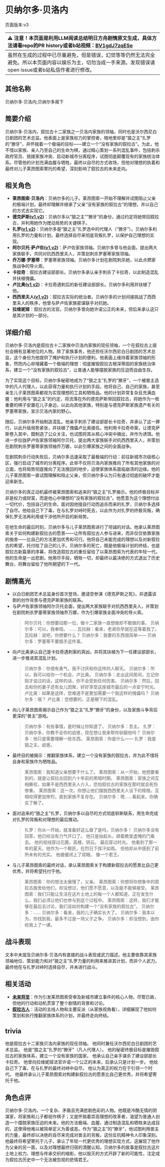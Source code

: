 # 贝纳尔多·贝洛内
页面版本:v3
 

| :warning: 注意！本页面是利用LLM阅读总结明日方舟剧情原文生成，具体方法请看repo的PR history或者b站视频：[BV1gdJ7zqESe](https://www.bilibili.com/video/BV1gdJ7zqESe/)         |
|:----------------------------|
| 虽然在生成的过程中已尽量避免，但是错误，幻觉等等仍然无法完全避免。所以本页面内容以娱乐为主，切勿当成一手来源。发现错误请open issue或者b站私信作者进行修改。|



## 其他名称
贝纳尔多·贝洛内;贝纳尔多阁下
## 简要介绍
贝纳尔多·贝洛内，叙拉古十二家族之一贝洛内家族的领袖，同时也是沃尔西尼白日剧团的艺术总监。他表面上是家族权力的掌控者，暗地里却是“狼之主”扎罗的“獠牙”，并怀揣着一个极端的目标——建立一个“没有家族的叙拉古”。为此，他不惜以家族、亲人乃至自己的生命为棋，通过精心策划一系列混乱事件，包括刺杀政府官员、挑拨家族冲突、启动新城市分离程序，试图彻底颠覆现有的家族统治体系。尽管他的计划充满血腥与牺牲，最终以自尽的方式收场，但他对理想的执着和最终对儿子莱昂图索寄托的希望，深刻影响了叙拉古的未来走向。
## 相关角色
-   **莱昂图索·贝洛内**：贝纳尔多的儿子。莱昂图索一开始不理解并试图阻止父亲的极端计划，最终却理解并继承了父亲“没有家族的叙拉古”的理想，并以自己的方式去实现它。
-   **德克萨斯([v1](../chars/char_102_texas.md),[v2](char_102_texas.md))**：贝纳尔多以“狼之主”“獠牙”的身份，通过约定将她带回叙拉古，并利用她作为搅动局势的关键棋子。
-   **扎罗([v1](../chars/extended_char_zha_luo.md),[v2](extended_char_zha_luo.md))**：贝纳尔多是“狼之主”扎罗选中的代理人（“獠牙”）。贝纳尔多利用扎罗的力量和计划，最终选择自尽来彻底背叛扎罗，以保护自己理想的实现。
-   **阿尔贝托·萨卢佐([v1](../chars/extended_char_0050ab.md),[v2](extended_char_0050ab.md))**：萨卢佐家族领袖。贝纳尔多曾与他会面，提出两大家族联手，共同对抗西西里夫人，并策划刺杀罗塞蒂家族领袖。
-   **乔万娜·罗塞蒂**：罗塞蒂家族领袖。贝纳尔多计划在剧院刺杀她，以此点燃家族战争的导火索。
-   **卡拉奇**：叙拉古建设部部长。贝纳尔多承认亲手刺杀了卡拉奇，以此制造混乱并扶植傀儡。
-   **卢比奥([v1](../chars/extended_char_lu_bi_ao.md),[v2](extended_char_lu_bi_ao.md))**：卡拉奇遇刺后的新任建设部部长。贝纳尔多利用并扶植了他。
-   **西西里夫人([v1](../chars/extended_char_xi_xi_li_fu_ren.md),[v2](extended_char_xi_xi_li_fu_ren.md))**：叙拉古实际的统治者。贝纳尔多的计划间接挑战了西西里夫人的秩序，他曾与萨卢佐家族密谋联手对抗她。
-   **拉维妮娅**：叙拉古的法官。贝纳尔多曾向她许诺公正的未来，但后来承认这只是其计划的一部分。
## 详细介绍
贝纳尔多·贝洛内是叙拉古十二家族中贝洛内家族的现任领袖，一个在叙拉古上层社会拥有显著地位的人物。除了家族事务，他还担任沃尔西尼白日剧团的艺术总监，这个身份为他提供了掩护和执行计划的便利。他表面上维持着家族领袖的形象，然而内心却埋藏着一个极端的理想：彻底摧毁叙拉古根深蒂固的家族统治体系，建立一个“没有家族的叙拉古”，让普通人能够摆脱家族的压迫而自由生存。

为了实现这个目标，贝纳尔多秘密地成为了“狼之主”扎罗的“獠牙”，一个被兽主选中的凡人代理人，以此获得力量和执行计划的手段。他将自己、自己的家族，甚至亲生儿子莱昂图索都视为实现理想的工具和牺牲品。他的计划异常复杂且充满血腥：他利用与“狼之主”的约定，将流落在外的德克萨斯带回叙拉古，将她作为一枚重要的棋子安置在儿子身边，以此向其他家族，特别是与德克萨斯家族遗产有关的罗塞蒂家族，宣示贝洛内家的野心。

随后，贝纳尔多开始制造混乱。他亲手刺杀了建设部部长卡拉奇，并承认了这一罪行，以此升级局势紧张，并扶植了傀儡卢比奥接任。他利用卡拉奇命案，让德克萨斯卷入其中，既制造了公众关注，也试图将其从核心冲突中摘出，并作为诱饵。他进一步拉拢萨卢佐家族领袖阿尔贝托，提出两大家族联手对抗西西里夫人，并策划在剧院刺杀罗塞蒂家族领袖乔万娜，以此引爆家族之间的全面战争。

在剧院刺杀行动失败后，贝纳尔多迅速采取了最极端的行动：前往新城市次级核心区，强行启动了城市的分离程序。此举不仅将贝洛内家族推向了所有其他家族的对立面，也将局势彻底推向了无法挽回的地步，迫使家族体系面临崩溃的边缘。他的儿子莱昂图索一直试图理解和阻止父亲，但贝纳尔多认为只有通过彻底的破坏才能迎来新生。

贝纳尔多的真正动机最终被莱昂图索和追来的“狼之主”扎罗揭示。他的终极目标并非是权力或财富，而是他心中理想的“没有家族的叙拉古”。他愿意为这个理想付出一切代价，包括自己的生命。面对因他擅自行动而追杀而来的扎罗，贝纳尔多选择了自尽。他给自己下了毒，在与扎罗对峙时死去，以此作为对扎罗的终极背叛，确保扎罗无法再利用或干涉他所开启的新局势。

在他生命的最后时刻，贝纳尔多与儿子莱昂图索进行了坦诚的对话。他承认莱昂图索关于如何构建新叙拉古的愿景——让所有叙拉古人参与进来，而非仅仅依靠家族的施舍——比自己的方法更加优秀和可行。他将自己未能完成的理想以及对新叙拉古的希望，托付给了自己的儿子。贝纳尔多的死亡，既是他极端计划的终结，也是叙拉古新篇章的序幕，将改造叙拉古的重任留给了以莱昂图索为代表的年轻一代。他的生命是一出悲剧，他用尽手段，牺牲一切，却最终以最决绝的方式退出了历史舞台，将舞台留给了他所期望的下一代。
## 剧情高光
*   以白日剧团艺术总监身份首次登场，邀请空参演《德克萨斯之死》，并透露该剧的创作背景与德克萨斯家族的联系。
*   与萨卢佐家族领袖阿尔贝托会面，提出两大家族联手对抗西西里夫人，并策划在剧院刺杀罗塞蒂家族领袖乔万娜，作为引爆家族全面冲突的导火索。
    > 阿尔贝托：你想要动那一位，做十二家族一直想做却不敢做的事。
    > 贝纳尔多：可以，我奉陪。
    > ......
    > 瓦拉赫：看来，老弟你早就在这等着我了。
    > 瓦拉赫：说吧，你想要什么？
    > 贝纳尔多：我要的东西很简单——
    > 贝纳尔多：罗塞蒂不要插手这件事。
*   向卢比奥承认自己是卡拉奇遇刺案的真凶，并将其扶植为下一任建设部部长，进一步推进其混乱计划。
    > 贝纳尔多：你很有勇气，我不讨厌和你这样的人聊天。
    > 贝纳尔多：所以，我可以给你一个机会，卢比奥。
    > 贝纳尔多：走出这间房间，忘记你刚才说过的话，这样的话，你不会受到任何伤害。
    > 贝纳尔多：然后，回去和你的妻子还有女儿团聚，好好享受这座城市最后的一点安宁时光。
    > 卢比奥：如果是这样，您难道不是更加需要一个我这样的傀儡吗？
    > 贝纳尔多：哦？
    > 卢比奥：您想要的，正是眼下的混乱。
*   向儿子莱昂图索揭示自己作为“狼之主”扎罗“獠牙”的身份，以及家族斗争背后更深的“兽主”游戏。
    > 贝纳尔多：有些事情，是时候让你知道了。
    > 贝纳尔多：吾主。
    > 扎罗：贝纳尔多，你教不会你的幼崽，现在想让我来帮你驯服他吗？
    > 贝纳尔多：他只是需要理解一些东西。
    > 莱昂图索：你是什么——
    > 扎罗：我是狼之主，幼崽。
*   最终目的被揭示：推翻家族体系，建立一个没有家族的叙拉古，并为此不惜将自身和家族作为牺牲品。
    > 莱昂图索：我知道父亲想要干什么了。
    > 莱昂图索：从一开始，他想要看到的，就是让叙拉古回到六十年前的黑暗时期。
    > 莱昂图索：家族之间互相撕咬，如果不是西西里夫人介入，恐怕叙拉古的家族在那时就会死伤惨重。
    > 莱昂图索：这一次，你想让他们摆脱西西里夫人设下的桎梏，互相咬得更加惨烈，直到家族不复存在。
    > 贝纳尔多：嗯......看起来，你确实了解了。
*   面对追来的“狼之主”扎罗，贝纳尔多以自尽的方式彻底斩断联系，用生命完成对扎罗的背叛和对理想的最后推动。
    > 扎罗：你从一开始，就准备好这么做了是吗，贝纳尔多！
    > 贝纳尔多没有回答，他已经没有力气开口了。
    > 他只是抬起头，顺着教堂虚掩的门看去。
    > 他的视线穿过花圃，高楼，阴云。
    > 最后穿过时光。
    > 他看到了那一年的夏天，他作为一个鞋匠，在烈日下挥汗如雨。
    > 但他却从中感到了前所未有的充实。
    > 他缓缓闭上了双眼。
    > 像一个君王。
*   与儿子莱昂图索的最终对话，承认莱昂图索关于构建新叙拉古的愿景比自己更优秀，并将希望托付于他。
    > 莱昂图索：你的想法太傲慢了，父亲。
    > 莱昂图索：你想将你想象中的叙拉古施舍给他们，却没想过，他们愿不愿意，以及能不能够接受。
    > 莱昂图索：我们只能让生活在这片土地上的每一个人都知道，正在发生什么，我们必须让他们也参与到这个过程中。
    > 莱昂图索：这样，我们才能够在最后去讨论，我们该如何构建一个“没有家族的叙拉古”。
    > 贝纳尔多：......
    > 贝纳尔多：看来，我的儿子确实长大了。
    > 贝纳尔多：我本以为，你找到我，最多不过是一场父子之争。
    > 贝纳尔多：却没想到，由你给我上了一课。
## 战斗表现
文本中未提及贝纳尔多·贝洛内有直接的战斗表现或武力描述。他主要依靠其家族领袖地位、策划能力和对“狼之主”扎罗力量的利用来推进其计划，而非个人武力。最终他在与扎罗对峙时选择自尽，并未进行战斗。
## 相关活动
-   **[未来将至](../stories/story_vigil_set_1.md)**：作为引发莱昂图索受审及新城市建立事件的核心人物，尽管已故，但他的行动和动机贯穿了整个剧情的背景和讨论。
-   **[叙拉古人](../stories/act21side.md)**：活动的主线人物和主要反派（从家族视角看），详细展现了他如何策划和执行推翻家族体系的计划，并最终走向终结。
## trivia
他是叙拉古十二家族贝洛内家族的现任领袖。
他同时兼任沃尔西尼白日剧团的艺术总监。
他是“狼之主”扎罗的“獠牙”（凡人代理人）。
他的秘密终极目标是摧毁叙拉古的家族体系，建立一个没有家族的国家。
他承认自己亲手谋杀了建设部部长卡拉奇。
他曾向拉维妮娅法官许诺一个公正的未来，后承认只是计划一步。
他给自己下了毒，在与扎罗的最终对峙中自尽。
他认为真正的权力在于引领一个时代。
他最终承认儿子莱昂图索对构建新叙拉古的愿景比自己更优秀，并将希望寄托于他。
## 角色点评
贝纳尔多·贝洛内，一个复杂、矛盾且充满悲剧色彩的人物。他既是冷酷无情的阴谋家，将家族和儿子都视作棋子；又是怀揣着崇高理想的改革者，渴望为普通人创造一个摆脱家族压迫的未来。他的方法极端、血腥，通过制造混乱和牺牲来达成目的，这使得他难以被简单定义为善或恶。作为“狼之主”的“獠牙”，他试图利用兽主的力量，最终却以决绝的自尽来完成对兽主的背叛，这份反抗精神令人印象深刻。他最终将希望寄托于儿子，承认了年轻一代更优秀的理想实现方式，这展现了他作为父亲的另一面，以及对理想最终归宿的清醒认知。贝纳尔多的故事是叙拉古这片土地上权力、理想与传承交织的缩影，他以毁灭的方式开辟了新的可能性，注定成为叙拉古历史中一个无法被忽视的悲情君王。